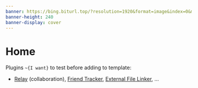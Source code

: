 ```yaml
---
banner: https://bing.biturl.top/?resolution=1920&format=image&index=0&mkt=zh-CN
banner-height: 240
banner-display: cover
---
```


# Home

Plugins `~{I want}` to test before adding to template:

- [Relay](obsidian://show-plugin?id=system3-relay) (collaboration), [Friend Tracker](obsidian://show-plugin?id=friend-tracker), [External File Linker](https://github.com/Kay607/obsidian-pathlinker), …

